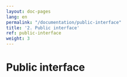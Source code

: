 ```yaml
---
layout: doc-pages
lang: en
permalink: "/documentation/public-interface"
title: '2. Public interface'
ref: public-interface
weight: 3
---
```


# Public interface
